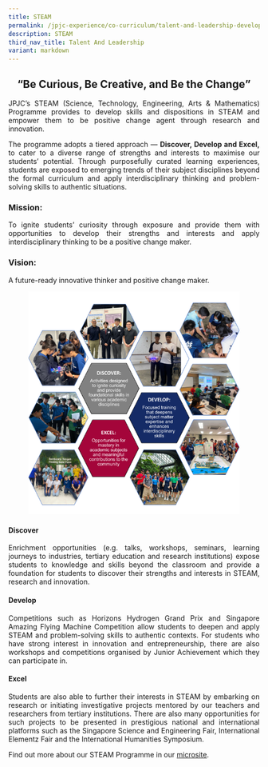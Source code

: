 ```yaml
---
title: STEAM
permalink: /jpjc-experience/co-curriculum/talent-and-leadership-development-programme/steam/
description: STEAM
third_nav_title: Talent And Leadership
variant: markdown
---
```

<div align="justify">

<center><h2><q>Be Curious, Be Creative, and Be the Change</q></h2></center>
	
<p>JPJC’s STEAM (Science, Technology, Engineering, Arts &amp; Mathematics) Programme provides to develop skills and dispositions in STEAM and empower them to be positive change agent through research and innovation. </p>

<p>The programme adopts a tiered approach — <b>Discover, Develop and Excel,</b> to cater to a diverse range of strengths and interests to maximise our students’ potential.  Through purposefully curated learning experiences, students are exposed to emerging trends of their subject disciplines beyond the formal curriculum and apply interdisciplinary thinking and problem-solving skills to authentic situations.</p>

<h3>Mission:</h3>
<p>To ignite students’ curiosity through exposure and provide them with opportunities to develop their strengths and interests and apply interdisciplinary thinking to be a positive change maker. </p>

<h3>Vision:</h3>
<p>A future-ready innovative thinker and positive change maker.</p>


<figure>
<img src="/images/JPJC%20Experience/Co%20Curriculum/Talent%20and%20Leadership/STEAM/steam1.png"></figure>

<h4>Discover</h4>

<p>Enrichment opportunities (e.g. talks, workshops, seminars, learning journeys to industries, tertiary education and research institutions) expose students to knowledge and skills beyond the classroom and provide a foundation for students to discover their strengths and interests in STEAM, research and innovation.</p>
	
<h4>Develop</h4>

<p>Competitions such as Horizons Hydrogen Grand Prix and Singapore Amazing Flying Machine Competition allow students to deepen and apply STEAM and problem-solving skills to authentic contexts. For students who have strong interest in innovation and entrepreneurship, there are also workshops and competitions organised by Junior Achievement which they can participate in. 
</p>
	
<h4>Excel</h4>
	
<p>
Students are also able to further their interests in STEAM by embarking on research or initiating investigative projects mentored by our teachers and researchers from tertiary institutions. There are also many opportunities for such projects to be presented in prestigious national and international platforms such as the Singapore Science and Engineering Fair, International Elementz Fair and the International Humanities Symposium.</p>
	
<p> Find out more about our STEAM Programme in our <a href="https://sites.google.com/moe.edu.sg/jpjcsteam/home">microsite</a>.

</p></div>